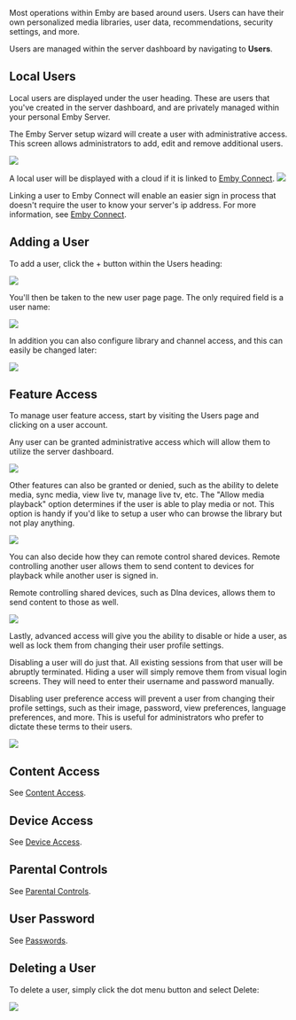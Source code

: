 Most operations within Emby are based around users. Users can have their own personalized media libraries, user data, recommendations, security settings, and more.

Users are managed within the server dashboard by navigating to **Users**. 

## Local Users

Local users are displayed under the user heading. These are users that you've created in the server dashboard, and are privately managed within your personal Emby Server.

The Emby Server setup wizard will create a user with administrative access. This screen allows administrators to add, edit and remove additional users.

![](images/server/users1.png)

A local user will be displayed with a cloud if it is linked to [Emby Connect](Emby-Connect). 
![](images/server/users6.png)

Linking a user to Emby Connect will enable an easier sign in process that doesn't require the user to know your server's ip address. For more information, see [Emby Connect](Emby-Connect).

## Adding a User

To add a user, click the + button within the Users heading:

![](images/server/users7.png)

You'll then be taken to the new user page page. The only required field is a user name:

![](images/server/users8.png)

In addition you can also configure library and channel access, and this can easily be changed later:

![](images/server/users9.png)

## Feature Access

To manage user feature access, start by visiting the Users page and clicking on a user account. 

Any user can be granted administrative access which will allow them to utilize the server dashboard.

![](images/server/users18.png)

Other features can also be granted or denied, such as the ability to delete media, sync media, view live tv, manage live tv, etc. The "Allow media playback" option determines if the user is able to play media or not. This option is handy if you'd like to setup a user who can browse the library but not play anything.

![](images/server/users21.png)

You can also decide how they can remote control shared devices. Remote controlling another user allows them to send content to devices for playback while another user is signed in. 

Remote controlling shared devices, such as Dlna devices, allows them to send content to those as well.

![](images/server/users19.png)

Lastly, advanced access will give you the ability to disable or hide a user, as well as lock them from changing their user profile settings.

Disabling a user will do just that. All existing sessions from that user will be abruptly terminated. Hiding a user will simply remove them from visual login screens. They will need to enter their username and password manually.

Disabling user preference access will prevent a user from changing their profile settings, such as their image, password, view preferences, language preferences, and more. This is useful for administrators who prefer to dictate these terms to their users.

![](images/server/users20.png)

## Content Access

See [Content Access](Content-Access).

## Device Access

See [Device Access](Device-Access).

## Parental Controls

See [Parental Controls](Parental-controls).

## User Password

See [Passwords](Passwords).


## Deleting a User

To delete a user, simply click the dot menu button and select Delete:

![](images/server/users5.png)